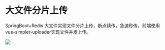 # 大文件分片上传

SpringBoot+Redis 大文件实现文件分片上传，断点续传，急速秒传。前端使用vue-simpler-uploader实现文件并发上传。


![](https://img2018.cnblogs.com/blog/1294929/201812/1294929-20181205144202486-1422913409.gif)
